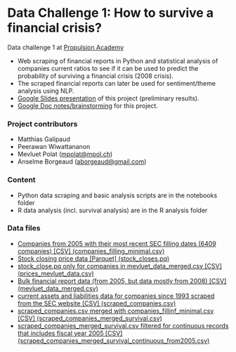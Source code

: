# Data Challenge 1: How to survive a financial crisis?
Data challenge 1 at [Propulsion Academy](https://www.linkedin.com/school/propulsion-academy/?originalSubdomain=ch)

- Web scraping of financial reports in Python and statistical analysis of companies current ratios to see if it can be used to predict the probability of surviving a financial crisis (2008 crisis).
- The scraped financial reports can later be used for sentiment/theme analysis using NLP.
- [Google Slides presentation](https://docs.google.com/presentation/d/1wXfmQQvGGECkWRxRInyPSN39wJe4Ahna1tl07QzykXA/edit?usp=sharing) of this project (preliminary results).
- [Google Doc notes/brainstorming](https://docs.google.com/document/d/1AniEjj6gImymUvTHtJh18frXXIqXaIMA6B2j4qhAVQU/edit) for this project.

### Project contributors
- Matthias Galipaud
- Peerawan Wiwattananon
- Mevluet Polat (mpolat@mpol.ch)
- Anselme Borgeaud (aborgeaud@gmail.com)

### Content
- Python data scraping and basic analysis scripts are in the notebooks folder
- R data analysis (incl. survival analysis) are in the R analysis folder

### Data files
- [Companies from 2005 with their most recent SEC filling dates (6409 companies) [CSV] (companies_filling_minimal.csv)](https://www.dropbox.com/s/ukvmv87cm88iz7e/companies_filling_minimal.csv?dl=0)
- [Stock closing price data [Parquet] (stock_closes.pq)](https://www.dropbox.com/s/uqhczpn4fxak8w9/stock_closes.pq?dl=0)
- [stock_close.pq only for companies in mevluet_data_merged.csv [CSV] (prices_mevluet_data.csv)](https://www.dropbox.com/s/tp1on9hx1iqvp7i/prices_mevluet_data.csv?dl=0)
- [Bulk financial report data (from 2005, but data mostly from 2008) [CSV] (mevluet_data_merged.csv)](https://www.dropbox.com/s/z119lsqk57g09v4/mevluet_data_merged.csv?dl=0)
- [current assets and liabilities data for companies since 1993 scraped from the SEC website [CSV] (scraped_companies.csv)](https://www.dropbox.com/s/pvsqovoflkmaxpg/scraped_companies.csv?dl=0)
- [scraped_companies.csv merged with companies_fillinf_minimal.csv [CSV] (scraped_companies_merged_survival.csv)](https://www.dropbox.com/s/svk4l9qzkp9vj0u/scraped_companies_merged_survival.csv?dl=0)
- [scraped_companies_merged_survival.csv filtered for continuous records that includes fiscal year 2005 [CSV] (scraped_companies_merged_survival_continuous_from2005.csv)](https://www.dropbox.com/s/at23ufz0ts03enf/scraped_companies_merged_survival_continuous_from2005.csv?dl=0)

